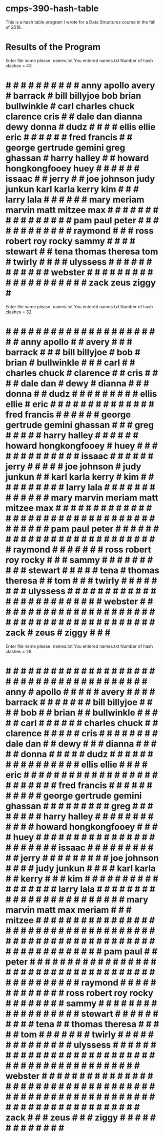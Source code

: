 # cmps-390-hash-table
This is a hash table program I wrote for a Data Structures course in the fall of 2018.

# Results of the Program

Enter file name please: 
names.txt 
You entered names.txt 
Number of hash clashes = 43 
# # # # # # # # # # # anny apollo avery # barrack # bill billyjoe bob brian bullwinkle # carl charles chuck clarence cris # # dale dan dianna dewy donna # dudz # # # # ellis ellie eric # # # # # # fred francis # # george gertrude gemini greg ghassan # harry halley # # howard hongkongfooey huey # # # # # # issaac # # jerry # # joe johnson judy junkun karl karla kerry kim # # # larry lala # # # # # # mary meriam marvin matt mitzee max # # # # # # # # # # # # # # # # pam paul peter # # # # # # # # # # # # raymond # # # ross robert roy rocky sammy # # # # stewart # # tena thomas theresa tom # twirly # # # # ulyssess # # # # # # # # # # # # webster # # # # # # # # # # # # # # # # # # # # zack zeus ziggy # # 
Enter file name please: 
names.txt 
You entered names.txt 
Number of hash clashes = 32 
# # # # # # # # # # # # # # # # # # # # # # # anny apollo # # avery # # # barrack # # # bill billyjoe # bob # brian # bullwinkle # # # carl # # charles chuck # clarence # # cris # # # # dale dan # dewy # dianna # # # donna # # dudz # # # # # # # # # ellis ellie # eric # # # # # # # # # # # # # # fred francis # # # # # # george gertrude gemini ghassan # # # greg # # # # # harry halley # # # # # # howard hongkongfooey # huey # # # # # # # # # # # # # issaac # # # # # # jerry # # # # # joe johnson # judy junkun # # karl karla kerry # kim # # # # # # # # # # larry lala # # # # # # # # # # # # # mary marvin meriam matt mitzee max # # # # # # # # # # # # # # # # # # # # # # # # # # # # # # # # # # # # # # # pam paul peter # # # # # # # # # # # # # # # # # # # # # # # # # # # raymond # # # # # # # ross robert roy rocky # # # sammy # # # # # # # # # # stewart # # # # # tena # thomas theresa # # tom # # # twirly # # # # # # # # ulyssess # # # # # # # # # # # # # # # # # # # # # # # # # webster # # # # # # # # # # # # # # # # # # # # # # # # # # # # # # # # # # # # # # # # # # zack # zeus # ziggy # # # # 
Enter file name please: 
names.txt 
You entered names.txt 
Number of hash clashes = 28 
# # # # # # # # # # # # # # # # # # # # # # # # # # # # # # # # # # # # # # # # anny # apollo # # # # # avery # # # # barrack # # # # # # # bill billyjoe # # # # bob # # brian # # bullwinkle # # # # # carl # # # # # # charles chuck # # clarence # # # # # cris # # # # # # # # dale dan # # dewy # # # dianna # # # # # donna # # # # # dudz # # # # # # # # # # # # # # # # ellis ellie # # # # eric # # # # # # # # # # # # # # # # # # # # # # # # # fred francis # # # # # # # # # # # george gertrude gemini ghassan # # # # # # # # # greg # # # # # # # # harry halley # # # # # # # # # # # # howard hongkongfooey # # # # huey # # # # # # # # # # # # # # # # # # # # # # # issaac # # # # # # # # # # # jerry # # # # # # # # # joe johnson # # # # judy junkun # # # # karl karla # # kerry # # # kim # # # # # # # # # # # # # # # # # larry lala # # # # # # # # # # # # # # # # # # # # # # # # mary marvin matt max meriam # # # mitzee # # # # # # # # # # # # # # # # # # # # # # # # # # # # # # # # # # # # # # # # # # # # # # # # # # # # # # # # # # # # # # # # # # # # # pam paul # # peter # # # # # # # # # # # # # # # # # # # # # # # # # # # # # # # # # # # # # # # # # # # # # # # raymond # # # # # # # # # # # # # ross robert roy rocky # # # # # # # # sammy # # # # # # # # # # # # # # # # # # stewart # # # # # # # # # # tena # # thomas theresa # # # # # tom # # # # # # # twirly # # # # # # # # # # # # # # ulyssess # # # # # # # # # # # # # # # # # # # # # # # # # # # # # # # # # # # # # # # # # # # # webster # # # # # # # # # # # # # # # # # # # # # # # # # # # # # # # # # # # # # # # # # # # # # # # # # # # # # # # # # # # # # # # # # # # # # # # # # zack # # # zeus # # # ziggy # # # # # # # # # # # # # # 
